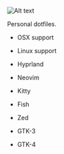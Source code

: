![Alt text](https://github.com/PEzwarts/dot/blob/main/screenshot.png)

Personal dotfiles.

* OSX support
* Linux support

* Hyprland
* Neovim
* Kitty
* Fish
* Zed
* GTK-3
* GTK-4
